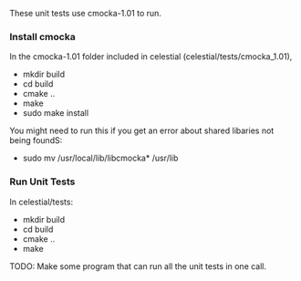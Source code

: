 These unit tests use cmocka-1.01 to run. 

### Install cmocka ###
In the cmocka-1.01 folder included in celestial (celestial/tests/cmocka_1.01), 
- mkdir build
- cd build
- cmake ..
- make
- sudo make install

You might need to run this if you get an error about shared libaries not being foundS:
- sudo mv /usr/local/lib/libcmocka* /usr/lib

### Run Unit Tests  ###
In celestial/tests:
 - mkdir build
 - cd build
 - cmake ..
 - make
 
TODO: Make some program that can run all the unit tests in one call.
